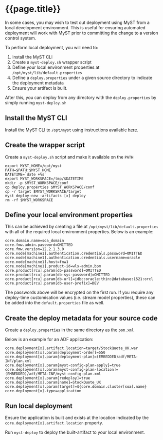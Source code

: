 # {{page.title}}

In some cases, you may wish to test out deployment using MyST from a local development environment. This is useful for ensuring automated deployment will work with MyST prior to committing the change to a version control system.

To perform local deployment, you will need to:
1. Install the MyST CLI
2. Create a `myst-deploy.sh` wrapper script
3. Define your local environment properties at `/opt/myst/lib/default.properties`
4. Define a `deploy.properties` under a given source directory to indicate the deployment metadata
5. Ensure your artifact is built.

After this, you can deploy from any directory with the `deploy.properties` by simply running `myst-deploy.sh`

## Install the MyST CLI

Install the MyST CLI to `/opt/myst` using instructions available [here](https://userguide.mystsoftware.com/installation/myst-studio/).

## Create the wrapper script

Create a `myst-deploy.sh` script and make it available on the `PATH`

```
export MYST_HOME=/opt/myst
PATH=$PATH:$MYST_HOME
DATETIME=`date +%s`
export MYST_WORKSPACE=/tmp/$DATETIME
mkdir -p $MYST_WORKSPACE/conf
cp deploy.properties $MYST_WORKSPACE/conf
cp -r target $MYST_WORKSPACE/target
myst deploy-new -artifacts [x] deploy
rm -rf $MYST_WORKSPACE
```

## Define your local environment properties

This can be achieved by creating a file at `/opt/myst/lib/default.properties` with all of the required local environment properties. Below is an example:

```
core.domain.name=soa_domain
core.fmw.admin.password=OMITTED
core.fmw.version=12.2.1.3.0
core.node[machine1].authentication.credentials.password=OMITTED
core.node[machine1].authentication.credentials.username=oracle
core.node[machine1].host=fmw1
core.node[machine1].product-id=wls-admin,bpm
core.product[rcu].param[db-password]=OMITTED
core.product[rcu].param[db-sys-password]=OMITTED
core.product[rcu].param[db-url]=jdbc:oracle:thin:@database:1521:orcl
core.product[rcu].param[db-user-prefix]=DEV
```

The passwords above will be encrypted on the first run. If you require any deploy-time customisation values (i.e. stream model properties), these can be added into the `default.properties` file as well.

## Create the deploy metadata for your source code

Create a `deploy.properties` in the same directory as the `pom.xml`

Below is an example for an ADF application:
```
core.deployment[x].artifact.location=target/StockQuote_UK.war
core.deployment[x].param[deployment-order]=550
core.deployment[x].param[deployment-plan]=(EMBEDDED)adf/META-INF/plan.xml
core.deployment[x].param[myst-config-plan-apply]=true
core.deployment[x].param[myst-config-plan-location]=(EMBEDDED)/adf/META-INF/myst-config-plan.xml
core.deployment[x].param[redeploy]=true
core.deployment[x].param[name]=StockQuote_UK
core.deployment[x].param[target]=${core.domain.cluster[soa].name}
core.deployment[x].type=application
```

## Run local deployment

Ensure the application is built and exists at the location indicated by the `core.deployment[x].artifact.location` property.

Run `myst-deploy` to deploy the built-artifact to your local environment.